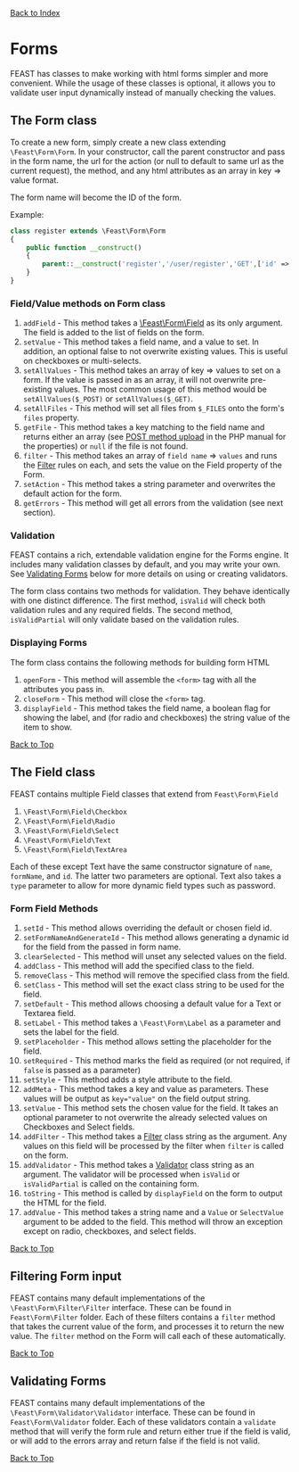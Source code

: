 [Back to Index](index.md)

# Forms
FEAST has classes to make working with html forms simpler and more convenient. While the usage of these classes is optional,
it allows you to validate user input dynamically instead of manually checking the values.

## The Form class
To create a new form, simply create a new class extending `\Feast\Form\Form`. In your constructor, call the parent constructor
and pass in the form name, the url for the action (or null to default to same url as the current request), the method, and any html attributes
as an array in key => value format.

The form name will become the ID of the form.

Example:
```php
class register extends \Feast\Form\Form
{
    public function __construct()
    {
        parent::__construct('register','/user/register','GET',['id' => 'registerForm']);
    }
}
```

### Field/Value methods on Form class
1. `addField` - This method takes a [\Feast\Form\Field](#the-field-class) as its only argument. The field is added to the list of
fields on the form.
2. `setValue` - This method takes a field name, and a value to set. In addition, an optional false 
   to not overwrite existing values. This is useful on checkboxes or multi-selects.
3. `setAllValues` - This method takes an array of key => values to set on a form. If the value is passed in as an array, 
   it will not overwrite pre-existing values. The most common usage of this method would be `setAllValues($_POST)` or `setAllValues($_GET)`.
4. `setAllFiles` - This method will set all files from `$_FILES` onto the form's `files` property.
5. `getFile` - This method takes a key matching to the field name and returns either an array (see [POST method upload](https://www.php.net/manual/en/features.file-upload.post-method.php) in the PHP manual for the properties)
   or `null` if the file is not found.
6. `filter` - This method takes an array of `field name` => `values` and runs the [Filter](#filtering-form-input) rules
   on each, and sets the value on the Field property of the Form.
7. `setAction` - This method takes a string parameter and overwrites the default action for the form.
8. `getErrors` - This method will get all errors from the validation (see next section).
### Validation
FEAST contains a rich, extendable validation engine for the Forms engine. It includes many validation classes by default, and you may write your own.
See [Validating Forms](#validating-forms) below for more details on using or creating validators.

The form class contains two methods for validation. They behave identically with one distinct difference. The first method, 
`isValid` will check both validation rules and any required fields. The second method, `isValidPartial` will only validate
based on the validation rules.

### Displaying Forms
The form class contains the following methods for building form HTML
1. `openForm` - This method will assemble the `<form>` tag with all the attributes you pass in.
2. `closeForm` - This method will close the `<form>` tag.
3. `displayField` - This method takes the field name, a boolean flag for showing the label, and (for radio and checkboxes) 
   the string value of the item to show.

[Back to Top](#forms)
## The Field class
FEAST contains multiple Field classes that extend from `Feast\Form\Field`
1. `\Feast\Form\Field\Checkbox`
2. `\Feast\Form\Field\Radio`
3. `\Feast\Form\Field\Select`
4. `\Feast\Form\Field\Text`
5. `\Feast\Form\Field\TextArea`

Each of these except Text have the same constructor signature of `name`, `formName`, and `id`. The latter two parameters are optional.
Text also takes a `type` parameter to allow for more dynamic field types such as password.

### Form Field Methods
1. `setId` - This method allows overriding the default or chosen field id.
2. `setFormNameAndGenerateId` - This method allows generating a dynamic id for the field from the passed in form name.
3. `clearSelected` - This method will unset any selected values on the field.
4. `addClass` - This method will add the specified class to the field.
5. `removeClass` - This method will remove the specified class from the field.
6. `setClass` - This method will set the exact class string to be used for the field.
7. `setDefault` - This method allows choosing a default value for a Text or Textarea field.
8. `setLabel` - This method takes a `\Feast\Form\Label` as a parameter and sets the label for the field.
9. `setPlaceholder` - This method allows setting the placeholder for the field.
10. `setRequired` - This method marks the field as required (or not required, if `false` is passed as a parameter)
11. `setStyle` - This method adds a style attribute to the field.
12. `addMeta` - This method takes a key and value as parameters. These values will be output as `key="value"` on the field
    output string.
13. `setValue` - This method sets the chosen value for the field. It takes an optional parameter to not overwrite the already
    selected values on Checkboxes and Select fields.
14. `addFilter` - This method takes a [Filter](#filtering-form-input) class string as the argument. Any values on this field
    will be processed by the filter when `filter` is called on the form.
15. `addValidator` - This method takes a [Validator](#validating-forms) class string as an argument. The validator will be
    processed when `isValid` or `isValidPartial` is called on the containing form.
16. `toString` - This method is called by `displayField` on the form to output the HTML for the field.
17. `addValue` - This method takes a string name and a `Value` or `SelectValue` argument to be added to the field. This method 
    will throw an exception except on radio, checkboxes, and select fields.

[Back to Top](#forms)
## Filtering Form input
FEAST contains many default implementations of the `\Feast\Form\Filter\Filter` interface. These can be found in `Feast\Form\Filter` folder.
Each of these filters contains a `filter` method that takes the current value of the form, and processes it to return the new value. 
The `filter` method on the Form will call each of these automatically.

[Back to Top](#forms)
## Validating Forms
FEAST contains many default implementations of the `\Feast\Form\Validator\Validator` interface. These can be found in `Feast\Form\Validator` folder.
Each of these validators contain a `validate` method that will verify the form rule and return either true if the field is valid,
or will add to the errors array and return false if the field is not valid.

[Back to Top](#forms)
